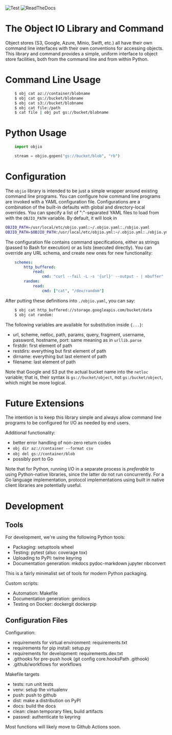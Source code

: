 ![Test](https://github.com/tmbdev/objio/workflows/Test/badge.svg)
![ReadTheDocs](https://readthedocs.org/projects/pip/badge/?version=stable)

# The Object IO Library and Command

Object stores (S3, Google, Azure, Minio, Swift, etc.) all have their own
command line interfaces with their own conventions for accessing objects.
This library and command provides a simple, uniform interface to object
store facilities, both from the command line and from within Python.

# Command Line Usage

```Bash
    $ obj cat az://container/blobname
    $ obj cat gs://bucket/blobname
    $ obj cat s3://bucket/blobname
    $ obj cat file:/path
    $ cat file | obj put gs://bucket/blobname
```

# Python Usage

```Python
    import objio

    stream = objio.gopen("gs://bucket/blob", "rb")
```

# Configuration

The `objio` library is intended to be just a simple wrapper around
existing command line programs. You can configure how command line programs
are invoked with a YAML configuration file. Configurations are a combination
of the built-in defaults with global and directory-local overrides.
You can specify a list of ":"-separated YAML files to load from with the
`OBJIO_PATH` variable. By default, it will look in

```Bash
OBJIO_PATH=/usr/local/etc/objio.yaml:~/.objio.yaml:./objio.yaml
OBJIO_PATH=$OBJIO_PATH:/usr/local/etc/objio.yml:~/.objio.yml:./objio.yml
```

The configuration file contains command specifications, either as strings
(passed to Bash for execution) or as lists (executed directly). You can override
any URL schema, and create new ones for new functionality:

```YAML
    schemes:
        http_buffered:
            read:
                cmd: "curl --fail -L -s '{url}' --output - | mbuffer"
        random:
            read:
                cmd: ["cat", "/dev/random"]
```

After putting these definitions into `./objio.yaml`, you can say:

```Bash
    $ obj cat http_buffered://storage.googleapis.com/bucket/data
    $ obj cat random:
```

The following variables are available for substitution inside `{...}`:

- url, scheme, netloc, path, params, query, fragment, username, password, hostname, port: same meaning as in `urllib.parse`
- firstdir: first element of path
- restdirs: everything but first element of path
- dirname: everything but last element of path
- filename: last element of path

Note that Google and S3 put the actual bucket name into the
`netloc` variable; that is, their syntax is `gs://bucket/object`, not
`gs:/bucket/object`, which might be more logical.

# Future Extensions

The intention is to keep this library simple and always allow command line
programs to be configured for I/O as needed by end users.

Additional functionality:

- better error handling of non-zero return codes
- `obj dir az://container --format csv`
- `obj del gs://container/blob`
- possibly port to Go 

Note that for Python, running I/O in a separate process is _preferable_ to using
Python-native libraries, since the latter do not run concurrently. For a Go
language implementation, protocol implementations using built in native client
libraries are potentially useful.

# Development

## Tools

For development, we're using the following Python tools:

- Packaging: setuptools wheel
- Testing: pytest (also: coverage tox)
- Uploading to PyPI: twine keyring
- Documentation generation: mkdocs pydoc-markdown jupyter nbconvert

This is a fairly minimalist set of tools for modern Python packaging.

Custom scripts:

- Automation: Makefile
- Documentation generation: gendocs
- Testing on Docker: dockergit dockerpip

## Configuration Files

Configuration:

- requirements for virtual environment: requirements.txt
- requirements for pip install: setup.py
- requirements for development: requirements.dev.txt
- .githooks for pre-push hook (git config core.hooksPath .githook)
- .github/workflows for workflows

Makefile targets

- tests: run unit tests
- venv: setup the virtualenv
- push: push to github
- dist: make a distribution on PyPI
- docs: build the docs
- clean: clean temporary files, build artifacts
- passwd: authenticate to keyring

Most functions will likely move to Github Actions soon.
